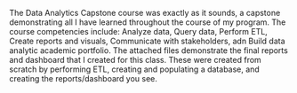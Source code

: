 The Data Analytics Capstone course was exactly as it sounds, a capstone demonstrating all I have learned throughout the course of my program. The course competencies include: Analyze data, Query data, Perform ETL, Create reports and visuals, Communicate with stakeholders, adn Build data analytic academic portfolio. The attached files demonstrate the final reports and dashboard that I created for this class. These were created from scratch by performing ETL, creating and populating a database, and creating the reports/dashboard you see.
